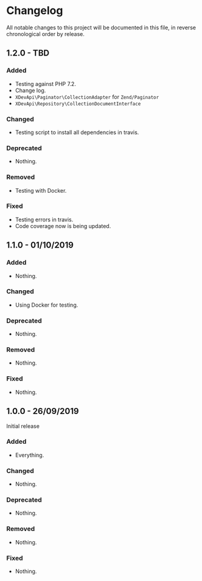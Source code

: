 # Changelog

All notable changes to this project will be documented in this file, in reverse chronological order by release.

## 1.2.0 - TBD

### Added

- Testing against PHP 7.2.
- Change log.
- `XDevApi\Paginator\CollectionAdapter` for `Zend/Paginator`
- `XDevApi\Repository\CollectionDocumentInterface`

### Changed

- Testing script to install all dependencies in travis.

### Deprecated

- Nothing.

### Removed

- Testing with Docker.

### Fixed

- Testing errors in travis.
- Code coverage now is being updated.

## 1.1.0 - 01/10/2019

### Added

- Nothing.

### Changed

- Using Docker for testing.

### Deprecated

- Nothing.

### Removed

- Nothing.

### Fixed

- Nothing.

## 1.0.0 - 26/09/2019

Initial release

### Added

- Everything.

### Changed

- Nothing.

### Deprecated

- Nothing.

### Removed

- Nothing.

### Fixed

- Nothing.
